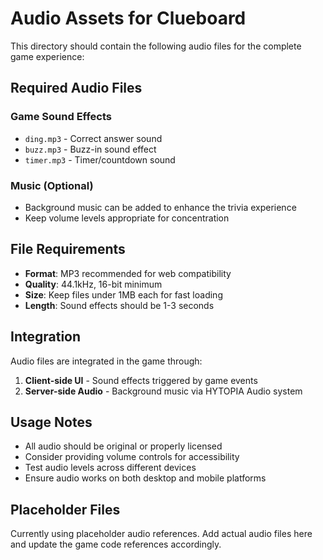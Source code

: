# Audio Assets for Clueboard

This directory should contain the following audio files for the complete game experience:

## Required Audio Files

### Game Sound Effects
- `ding.mp3` - Correct answer sound
- `buzz.mp3` - Buzz-in sound effect
- `timer.mp3` - Timer/countdown sound

### Music (Optional)
- Background music can be added to enhance the trivia experience
- Keep volume levels appropriate for concentration

## File Requirements

- **Format**: MP3 recommended for web compatibility
- **Quality**: 44.1kHz, 16-bit minimum
- **Size**: Keep files under 1MB each for fast loading
- **Length**: Sound effects should be 1-3 seconds

## Integration

Audio files are integrated in the game through:
1. **Client-side UI** - Sound effects triggered by game events
2. **Server-side Audio** - Background music via HYTOPIA Audio system

## Usage Notes

- All audio should be original or properly licensed
- Consider providing volume controls for accessibility
- Test audio levels across different devices
- Ensure audio works on both desktop and mobile platforms

## Placeholder Files

Currently using placeholder audio references. Add actual audio files here and update the game code references accordingly.